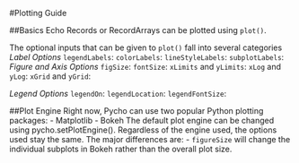 #Plotting Guide

##Basics
Echo Records or RecordArrays can be plotted using `plot()`.

The optional inputs that can be given to `plot()` fall into several categories
*Label Options*
    `legendLabels`:
    `colorLabels`:
    `lineStyleLabels`:
    `subplotLabels`:
*Figure and Axis Options*
    `figSize`:
    `fontSize`:
    `xLimits` and `yLimits`:
    `xLog` and `yLog`:
    `xGrid` and `yGrid`:

*Legend Options*
    `legendOn`:
    `legendLocation`:
    `legendFontSize`:

##Plot Engine
Right now, Pycho can use two popular Python plotting packages:
    - Matplotlib
    - Bokeh
The default plot engine can be changed using pycho.setPlotEngine(). 
Regardless of the engine used, the options used stay the same. The major differences are:
    - `figureSize` will change the individual subplots in Bokeh rather than the overall plot size. 